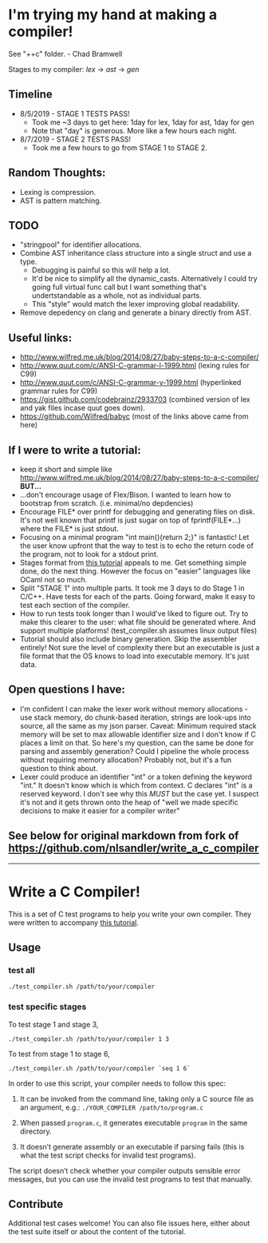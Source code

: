 # I'm trying my hand at making a compiler!
See "++c" folder. - Chad Bramwell

Stages to my compiler: *lex* -> *ast* -> *gen*

## Timeline

* 8/5/2019 - STAGE 1 TESTS PASS! 
    * Took me ~3 days to get here: 1day for lex, 1day for ast, 1day for gen
    * Note that "day" is generous. More like a few hours each night.
* 8/7/2019 - STAGE 2 TESTS PASS! 
    * Took me a few hours to go from STAGE 1 to STAGE 2.

## Random Thoughts:
* Lexing is compression.
* AST is pattern matching.

## TODO
* "stringpool" for identifier allocations.
* Combine AST inheritance class structure into a single struct and use a type.
    * Debugging is painful so this will help a lot.
    * It'd be nice to simplify all the dynamic_casts. Alternatively I could try going full virtual func call but I want something that's undertstandable as a whole, not as individual parts.
    * This "style" would match the lexer improving global readability.
* Remove depedency on clang and generate a binary directly from AST.

## Useful links:
* http://www.wilfred.me.uk/blog/2014/08/27/baby-steps-to-a-c-compiler/
* http://www.quut.com/c/ANSI-C-grammar-l-1999.html (lexing rules for C99)
* http://www.quut.com/c/ANSI-C-grammar-y-1999.html (hyperlinked grammar rules for C99)
* https://gist.github.com/codebrainz/2933703 (combined version of lex and yak files incase quut goes down). 
* https://github.com/Wilfred/babyc (most of the links above came from here)

## If I were to write a tutorial:
* keep it short and simple like http://www.wilfred.me.uk/blog/2014/08/27/baby-steps-to-a-c-compiler/ **BUT...**
* ...don't encourage usage of Flex/Bison. I wanted to learn how to bootstrap from scratch. (i.e. minimal/no depdencies)
* Encourage FILE* over printf for debugging and generating files on disk. It's not well known that printf is just sugar on top of fprintf(FILE*...) where the FILE* is just stdout.
* Focusing on a minimal program "int main(){return 2;}" is fantastic! Let the user know upfront that the way to test is to echo the return code of the program, not to look for a stdout print.
* Stages format from [this tutorial](https://norasandler.com/2017/11/29/Write-a-Compiler.html) appeals to me. Get something simple done, do the next thing. However the focus on "easier" languages like OCaml not so much.
* Split "STAGE 1" into multiple parts. It took me 3 days to do Stage 1 in C/C++. Have tests for each of the parts. Going forward, make it easy to test each section of the compiler.
* How to run tests took longer than I would've liked to figure out. Try to make this clearer to the user: what file should be generated where. And support multiple platforms! (test_compiler.sh assumes linux output files)
* Tutorial should also include binary generation. Skip the assembler entirely! Not sure the level of complexity there but an executable is just a file format that the OS knows to load into executable memory. It's just data.

## Open questions I have:
* I'm confident I can make the lexer work without memory allocations - use stack memory, do chunk-based iteration, strings are look-ups into source, all the same as my json parser. Caveat: Minimum required stack memory will be set to max allowable identifier size and I don't know if C places a limit on that. So here's my question, can the same be done for parsing and assembly generation? Could I pipeline the whole process without requiring memory allocation? Probably not, but it's a fun question to think about.
* Lexer could produce an identifier "int" or a token defining the keyword "int." It doesn't know which is which from context. C declares "int" is a reserved keyword. I don't see why this *MUST* but the case yet. I suspect it's not and it gets thrown onto the heap of "well we made specific decisions to make it easier for a compiler writer"

## See below for original markdown from fork of https://github.com/nlsandler/write_a_c_compiler
---
# Write a C Compiler!

This is a set of C test programs to help you write your own compiler. They were written to accompany [this tutorial](https://norasandler.com/2017/11/29/Write-a-Compiler.html).

## Usage

### test all
```
./test_compiler.sh /path/to/your/compiler
```

### test specific stages
To test stage 1 and stage 3,
```
./test_compiler.sh /path/to/your/compiler 1 3
```
To test from stage 1 to stage 6,
```
./test_compiler.sh /path/to/your/compiler `seq 1 6`
```

In order to use this script, your compiler needs to follow this spec:

1. It can be invoked from the command line, taking only a C source file as an argument, e.g.: `./YOUR_COMPILER /path/to/program.c`

2. When passed `program.c`, it generates executable `program` in the same directory.

3. It doesn’t generate assembly or an executable if parsing fails (this is what the test script checks for invalid test programs).

The script doesn’t check whether your compiler outputs sensible error messages, but you can use the invalid test programs to test that manually.

## Contribute

Additional test cases welcome! You can also file issues here, either about the test suite itself or about the content of the tutorial.
